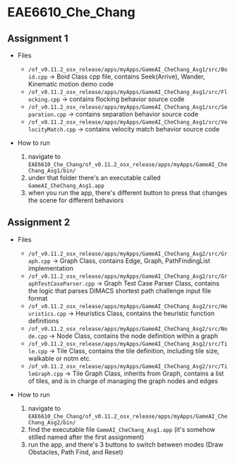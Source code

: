 # EAE6610_Che_Chang
## Assignment 1
- Files
  + `/of_v0.11.2_osx_release/apps/myApps/GameAI_CheChang_Asg1/src/Boid.cpp` -> Boid Class cpp file, contains Seek(Arrive), Wander, Kinematic motion demo code
  + `/of_v0.11.2_osx_release/apps/myApps/GameAI_CheChang_Asg1/src/Flocking.cpp` -> contains flocking behavior source code
  + `/of_v0.11.2_osx_release/apps/myApps/GameAI_CheChang_Asg1/src/Separation.cpp` -> contains separation behavior source code
  + `/of_v0.11.2_osx_release/apps/myApps/GameAI_CheChang_Asg1/src/VelocityMatch.cpp` -> contains velocity match behavior source code

- How to run
  1. navigate to `EAE6610_Che_Chang/of_v0.11.2_osx_release/apps/myApps/GameAI_CheChang_Asg1/bin/`
  2. under that folder there's an executable called `GameAI_CheChang_Asg1.app`
  3. when you run the app, there's different button to press that changes the scene for different behaviors


## Assignment 2
- Files
  + `/of_v0.11.2_osx_release/apps/myApps/GameAI_CheChang_Asg2/src/Graph.cpp` -> Graph Class, contains Edge, Graph, PathFindingList implementation
  + `/of_v0.11.2_osx_release/apps/myApps/GameAI_CheChang_Asg2/src/GraphTestCaseParser.cpp` -> Graph Test Case Parser Class, contains the logic that parses DIMACS shortest path challenge input file format
  + `/of_v0.11.2_osx_release/apps/myApps/GameAI_CheChang_Asg2/src/Heuristics.cpp` -> Heuristics Class, contains the heuristic function definitions
  + `/of_v0.11.2_osx_release/apps/myApps/GameAI_CheChang_Asg2/src/Node.cpp` -> Node Class, contains the node definition within a graph
  + `/of_v0.11.2_osx_release/apps/myApps/GameAI_CheChang_Asg2/src/Tile.cpp` -> Tile Class, contains the tile definition, including tile size, walkable or notm etc.
  + `/of_v0.11.2_osx_release/apps/myApps/GameAI_CheChang_Asg2/src/TileGraph.cpp` -> Tile Graph Class, inherits from Graph, contains a list of tiles, and is in charge of managing the graph nodes and edges

- How to run
  1. navigate to `EAE6610_Che_Chang/of_v0.11.2_osx_release/apps/myApps/GameAI_CheChang_Asg2/bin/`
  2. find the executable file `GameAI_CheChang_Asg1.app` (it's somehow stilled named after the first assignment)
  3. run the app, and there's 3 buttons to switch between modes (Draw Obstacles, Path Find, and Reset)
